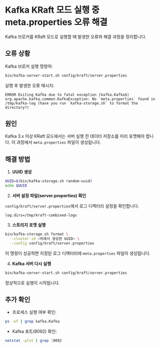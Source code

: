 
# Kafka KRaft 모드 실행 중 meta.properties 오류 해결

Kafka 브로커를 KRaft 모드로 실행할 때 발생한 오류와 해결 과정을 정리합니다.

## 오류 상황

Kafka 브로커 실행 명령어:

```bash
bin/kafka-server-start.sh config/kraft/server.properties
```

실행 후 발생한 오류 메시지:

```
ERROR Exiting Kafka due to fatal exception (kafka.Kafka$)
org.apache.kafka.common.KafkaException: No `meta.properties` found in /tmp/kafka-log (have you run `kafka-storage.sh` to format the directory?)
```

## 원인

Kafka 3.x 이상 KRaft 모드에서는 서버 실행 전 데이터 저장소를 미리 포맷해야 합니다. 이 과정에서 `meta.properties` 파일이 생성됩니다.

## 해결 방법

1. **UUID 생성**

```bash
UUID=$(bin/kafka-storage.sh random-uuid)
echo $UUID
```

2. **서버 설정 파일(server.properties) 확인**

`config/kraft/server.properties`에서 로그 디렉터리 설정을 확인합니다.

```properties
log.dirs=/tmp/kraft-combined-logs
```


3. **스토리지 포맷 실행**

```bash
bin/kafka-storage.sh format \
  --cluster-id <위에서 생성한 UUID> \
  --config config/kraft/server.properties
```

이 명령이 성공하면 지정된 로그 디렉터리에 `meta.properties` 파일이 생성됩니다.

4. **Kafka 서버 다시 실행**

```bash
bin/kafka-server-start.sh config/kraft/server.properties
```

정상적으로 실행이 시작됩니다.

## 추가 확인

- 프로세스 실행 여부 확인:

```bash
ps -ef | grep kafka.Kafka
```

- Kafka 포트(9092) 확인:

```bash
netstat -plnt | grep :9092
```


